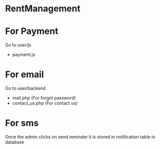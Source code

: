 # RentManagement

For Payment 
=============================
Go to user/js <br />

<ul>
    <li>payment.js</li>
</ul>


For email
=============================
Go to user/backend <br />

<ul>
    <li>mail.php  (For forgot password)</li>
    <li>contact_us.php (For contact us)</li>
</ul>


For sms
=============================
Once the admin clicks on send reminder it is stored in notification table in database
